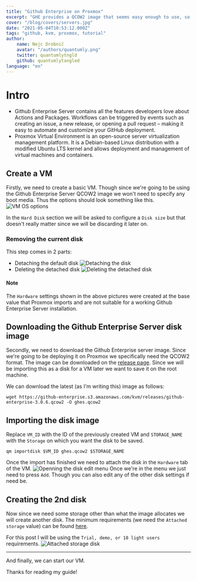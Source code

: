 ```yaml
---
title: "Github Enterprise on Proxmox"
excerpt: "GHE provides a QCOW2 image that seems easy enough to use, so let's explain it! Since we use Proxmox that's what we will be focussing on in this post."
cover: "/blog/covers/servers.jpg"
date: "2021-05-04T10:53:12.000Z"
tags: "github, kvm, proxmox, tutorial"
author:
    name: Nejc Drobnič
    avatar: "/authors/quantumly.png"
    twitter: quantumlytngld
    github: quantumlytangled
language: "en"
---
```


# Intro

* Github Enterprise Server contains all the features developers love about Actions and Packages. Workflows can be triggered by events such as creating an issue, a new release, or opening a pull request – making it easy to automate and customize your GitHub deployment.
* Proxmox Virtual Environment is an open-source server virtualization management platform. It is a Debian-based Linux distribution with a modified Ubuntu LTS kernel and allows deployment and management of virtual machines and containers.

## Create a VM

Firstly, we need to create a basic VM. Though since we're going to be using the Github Enterprise Server QCOW2 image we won't need to specify any boot media. Thus the options should look something like this.
![VM OS options](/blog/ghe-pve/VMOS.png)

In the `Hard Disk` section we will be asked to configure a `Disk size` but that doesn't really matter since we will be discarding it later on.

### Removing the current disk
This step comes in 2 parts:
* Detaching the default disk ![Detaching the disk](/blog/ghe-pve/VMDetachDisk.png)
* Deleting the detached disk ![Deleting the detached disk](/blog/ghe-pve/VMDeleteDisk.png)

#### Note
The `Hardware` settings shown in the above pictures were created at the base value that Proxmox imports and are not suitable for a working Github Enterprise Server installation.

## Downloading the Github Enterprise Server disk image

Secondly, we need to download the Github Enterprise server image. Since we're going to be deploying it on Proxmox we specifically need the QCOW2 format.
The image can be downloaded on the [release page](https://enterprise.github.com/releases).
Since we will be importing this as a disk for a VM later we want to save it on the root machine.

We can download the latest (as I'm writing this) image as follows:
```shell
wget https://github-enterprise.s3.amazonaws.com/kvm/releases/github-enterprise-3.0.6.qcow2 -O ghes.qcow2
```

## Importing the disk image

Replace `VM_ID` with the ID of the previously created VM and `STORAGE_NAME` with the `Storage` on which you want the disk to be saved.
```shell
qm importdisk $VM_ID ghes.qcow2 $STORAGE_NAME
```

Once the import has finished we need to attach the disk in the `Hardware` tab of the VM.
![Openning the disk edit menu](/blog/ghe-pve/VMEditGHESDisk.png)
Once we're in the menu we just need to press `Add`. Though you can also edit any of the other disk settings if need be.

## Creating the 2nd disk

Now since we need some storage other than what the image allocates we will create another disk.
The minimum requirements (we need the `Attached storage` value) can be found [here](https://docs.github.com/en/enterprise-server/admin/installation/installing-github-enterprise-server-on-openstack-kvm#minimum-requirements).

For this post I will be using the `Trial, demo, or 10 light users` requirements.
![Attached storage disk](/blog/ghe-pve/VMCreateAttachedStorageDisk.png)

<hr />

And finally, we can start our VM.

Thanks for reading my guide!
